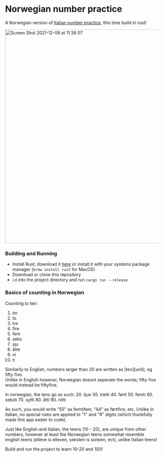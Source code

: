 # Norwegian number practice
A Norwegian version of [Italian number practice](https://github.com/Dot32IsCool/italian-numbers), this time build in rust!

<img width="697" alt="Screen Shot 2021-12-08 at 11 38 07" src="https://user-images.githubusercontent.com/61964090/145144416-9a6995f6-0604-49fd-a226-847c3961193f.png">

### Building and Running
- Install Rust; download it [here]() or install it with your systems package manager (`brew install rust` for MacOS)
- Download or clone this repository
- `cd` into the project directory and run `cargo run --release`

### Basics of counting in Norwegian
Counting to ten:
1. én
2. to
3. tre
4. fire
5. fem
6. seks
7. sju
8. åtte
9. ni
10. ti

Similarily to English, numbers larger than 20 are written as [ten][unit], eg fifty five. <br>
Unlike in English however, Norwegian doesnt seperate the words; fifty five would instead be fiftyfive.

In norwegian, the tens go as such:
20. tjue
30. tretti
40. førti
50. femti
60. seksti
70. sytti 
80. åtti
90. nitti

As such, you would write "55" as femtifem, "44" as førtifire, etc. Unlike in Italian, no special rules are applied to "1" and "8" digits (which thankfully made this app easier to code).

Just like English and Italian, the teens (10 - 20), are unique from other numbers, however at least the Norwegian teens somewhat resemble english teens (elleve is elleven, seksten is sixteen, ect), unlike Italian teens! 

Build and run the project to learn 10-20 and 100!
